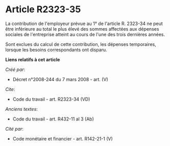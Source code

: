 # Article R2323-35

La contribution de l'employeur prévue au 1° de l'article R. 2323-34 ne peut être inférieure au total le plus élevé des sommes
affectées aux dépenses sociales de l'entreprise atteint au cours de l'une des trois dernières années. 

Sont exclues du calcul de cette contribution, les dépenses temporaires, lorsque les besoins correspondants ont disparu.

**Liens relatifs à cet article**

_Créé par_:

  - Décret n°2008-244 du 7 mars 2008 - art. (V)

_Cite_:

  - Code du travail - art. R2323-34 (VD)

_Anciens textes_:

  - Code du travail - art. R432-11 al 3 (Ab)

_Cité par_:

  - Code monétaire et financier - art. R142-21-1 (V)
